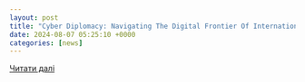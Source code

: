 ```yaml
---
layout: post
title: "Cyber Diplomacy: Navigating The Digital Frontier Of International Relations – Analysis"
date: 2024-08-07 05:25:10 +0000
categories: [news]
---
```


[Читати далі](https://www.eurasiareview.com/06082024-cyber-diplomacy-navigating-the-digital-frontier-of-international-relations-analysis/)
